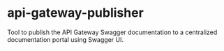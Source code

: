 # api-gateway-publisher
Tool to publish the API Gateway Swagger documentation to a centralized documentation portal using Swagger UI.
